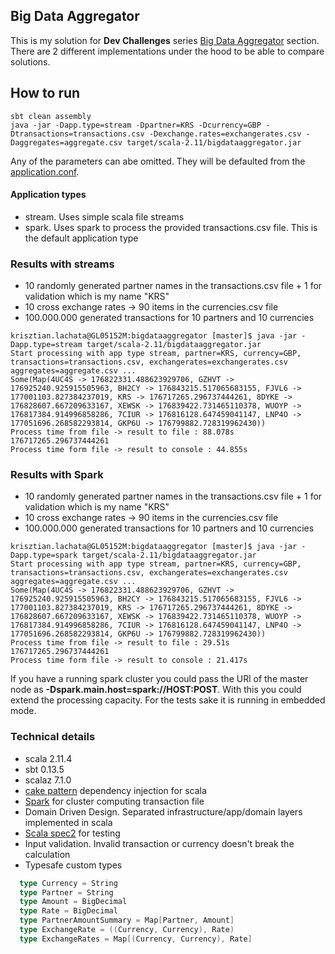 ## Big Data Aggregator ##

This is my solution for **Dev Challenges** series [Big Data Aggregator](CHALLENGE.md) section.
There are 2 different implementations under the hood to be able to compare solutions.

## How to run ##
```
sbt clean assembly
java -jar -Dapp.type=stream -Dpartner=KRS -Dcurrency=GBP -Dtransactions=transactions.csv -Dexchange.rates=exchangerates.csv -Daggregates=aggregate.csv target/scala-2.11/bigdataaggregator.jar
```
Any of the parameters can abe omitted. They will be defaulted from the [application.conf](src/main/resources/application.conf).

#### Application types ####
- stream. Uses simple scala file streams
- spark. Uses spark to process the provided transactions.csv file. This is the default application type

### Results with streams ###
- 10 randomly generated partner names in the transactions.csv file + 1 for validation which is my name "KRS"
- 10 cross exchange rates -> 90 items in the currencies.csv file
- 100.000.000 generated transactions for 10 partners and 10 currencies
```
krisztian.lachata@GL05152M:bigdataaggregator [master]$ java -jar -Dapp.type=stream target/scala-2.11/bigdataaggregator.jar
Start processing with app type stream, partner=KRS, currency=GBP, transactions=transactions.csv, exchangerates=exchangerates.csv aggregates=aggregate.csv ...
Some(Map(4UC4S -> 176822331.488623929706, GZHVT -> 176925240.925915505963, BH2CY -> 176843215.517065683155, FJVL6 -> 177001103.827384237019, KRS -> 176717265.296737444261, 8DYKE -> 176828607.667209633167, XEWSK -> 176839422.731465110378, WUOYP -> 176817384.914996858286, 7CIUR -> 176816128.647459041147, LNP4O -> 177051696.268582293814, GKP6U -> 176799882.728319962430))
Process time from file -> result to file : 88.078s
176717265.296737444261
Process time form file -> result to console : 44.855s
```

### Results with Spark ###
- 10 randomly generated partner names in the transactions.csv file + 1 for validation which is my name "KRS"
- 10 cross exchange rates -> 90 items in the currencies.csv file
- 100.000.000 generated transactions for 10 partners and 10 currencies
```
krisztian.lachata@GL05152M:bigdataaggregator [master]$ java -jar -Dapp.type=spark target/scala-2.11/bigdataaggregator.jar
Start processing with app type stream, partner=KRS, currency=GBP, transactions=transactions.csv, exchangerates=exchangerates.csv aggregates=aggregate.csv ...
Some(Map(4UC4S -> 176822331.488623929706, GZHVT -> 176925240.925915505963, BH2CY -> 176843215.517065683155, FJVL6 -> 177001103.827384237019, KRS -> 176717265.296737444261, 8DYKE -> 176828607.667209633167, XEWSK -> 176839422.731465110378, WUOYP -> 176817384.914996858286, 7CIUR -> 176816128.647459041147, LNP4O -> 177051696.268582293814, GKP6U -> 176799882.728319962430))
Process time from file -> result to file : 29.51s
176717265.296737444261
Process time form file -> result to console : 21.417s
```
If you have a running spark cluster you could pass the URl of the master node as **-Dspark.main.host=spark://HOST:POST**. With this you could extend the processing capacity. For the tests sake it is running in embedded mode.
### Technical details ###
- scala 2.11.4
- sbt 0.13.5
- scalaz 7.1.0
- [cake pattern](http://jonasboner.com/2008/10/06/real-world-scala-dependency-injection-di/) dependency injection for scala
- [Spark](http://spark.apache.org/docs/latest/index.html) for cluster computing transaction file
- Domain Driven Design. Separated infrastructure/app/domain layers implemented in scala
- [Scala spec2](https://etorreborre.github.io/specs2/guide/SPECS2-3.5/org.specs2.guide.UserGuide.html) for testing
- Input validation. Invalid transaction or currency doesn't break the calculation
- Typesafe custom types
```scala
  type Currency = String
  type Partner = String
  type Amount = BigDecimal
  type Rate = BigDecimal
  type PartnerAmountSummary = Map[Partner, Amount]
  type ExchangeRate = ((Currency, Currency), Rate)
  type ExchangeRates = Map[(Currency, Currency), Rate]
```
